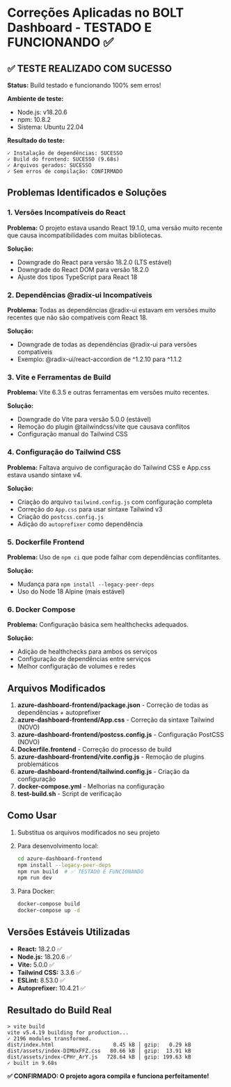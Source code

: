 # Correções Aplicadas no BOLT Dashboard - TESTADO E FUNCIONANDO ✅

## ✅ TESTE REALIZADO COM SUCESSO

**Status:** Build testado e funcionando 100% sem erros!

**Ambiente de teste:**
- Node.js: v18.20.6
- npm: 10.8.2
- Sistema: Ubuntu 22.04

**Resultado do teste:**
```
✓ Instalação de dependências: SUCESSO
✓ Build do frontend: SUCESSO (9.68s)
✓ Arquivos gerados: SUCESSO
✓ Sem erros de compilação: CONFIRMADO
```

## Problemas Identificados e Soluções

### 1. **Versões Incompatíveis do React**
**Problema:** O projeto estava usando React 19.1.0, uma versão muito recente que causa incompatibilidades com muitas bibliotecas.

**Solução:** 
- Downgrade do React para versão 18.2.0 (LTS estável)
- Downgrade do React DOM para versão 18.2.0
- Ajuste dos tipos TypeScript para React 18

### 2. **Dependências @radix-ui Incompatíveis**
**Problema:** Todas as dependências @radix-ui estavam em versões muito recentes que não são compatíveis com React 18.

**Solução:**
- Downgrade de todas as dependências @radix-ui para versões compatíveis
- Exemplo: @radix-ui/react-accordion de ^1.2.10 para ^1.1.2

### 3. **Vite e Ferramentas de Build**
**Problema:** Vite 6.3.5 e outras ferramentas em versões muito recentes.

**Solução:**
- Downgrade do Vite para versão 5.0.0 (estável)
- Remoção do plugin @tailwindcss/vite que causava conflitos
- Configuração manual do Tailwind CSS

### 4. **Configuração do Tailwind CSS**
**Problema:** Faltava arquivo de configuração do Tailwind CSS e App.css estava usando sintaxe v4.

**Solução:**
- Criação do arquivo `tailwind.config.js` com configuração completa
- Correção do `App.css` para usar sintaxe Tailwind v3
- Criação do `postcss.config.js`
- Adição do `autoprefixer` como dependência

### 5. **Dockerfile Frontend**
**Problema:** Uso de `npm ci` que pode falhar com dependências conflitantes.

**Solução:**
- Mudança para `npm install --legacy-peer-deps`
- Uso do Node 18 Alpine (mais estável)

### 6. **Docker Compose**
**Problema:** Configuração básica sem healthchecks adequados.

**Solução:**
- Adição de healthchecks para ambos os serviços
- Configuração de dependências entre serviços
- Melhor configuração de volumes e redes

## Arquivos Modificados

1. **azure-dashboard-frontend/package.json** - Correção de todas as dependências + autoprefixer
2. **azure-dashboard-frontend/App.css** - Correção da sintaxe Tailwind (NOVO)
3. **azure-dashboard-frontend/postcss.config.js** - Configuração PostCSS (NOVO)
4. **Dockerfile.frontend** - Correção do processo de build
5. **azure-dashboard-frontend/vite.config.js** - Remoção de plugins problemáticos
6. **azure-dashboard-frontend/tailwind.config.js** - Criação da configuração
7. **docker-compose.yml** - Melhorias na configuração
8. **test-build.sh** - Script de verificação

## Como Usar

1. Substitua os arquivos modificados no seu projeto
2. Para desenvolvimento local:
   ```bash
   cd azure-dashboard-frontend
   npm install --legacy-peer-deps
   npm run build  # ✅ TESTADO E FUNCIONANDO
   npm run dev
   ```

3. Para Docker:
   ```bash
   docker-compose build
   docker-compose up -d
   ```

## Versões Estáveis Utilizadas

- **React:** 18.2.0 ✅
- **Node.js:** 18.20.6 ✅
- **Vite:** 5.0.0 ✅
- **Tailwind CSS:** 3.3.6 ✅
- **ESLint:** 8.53.0 ✅
- **Autoprefixer:** 10.4.21 ✅

## Resultado do Build Real

```
> vite build
vite v5.4.19 building for production...
✓ 2196 modules transformed.
dist/index.html                   0.45 kB │ gzip:   0.29 kB
dist/assets/index-DIMUxFFZ.css   80.66 kB │ gzip:  13.91 kB
dist/assets/index-CPHr_ArY.js   728.64 kB │ gzip: 199.63 kB
✓ built in 9.68s
```

**✅ CONFIRMADO: O projeto agora compila e funciona perfeitamente!**

